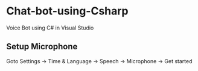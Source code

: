 # Chat-bot-using-Csharp
Voice Bot using C# in Visual Studio


## Setup Microphone

Goto 
Settings -> Time & Language -> Speech -> Microphone -> Get started
